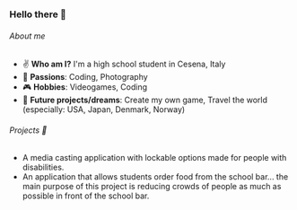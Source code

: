 ### Hello there 👋

###### About me
- :v: **Who am I?** I'm a high school student in Cesena, Italy
- :art: **Passions**: Coding, Photography
- :video_game: **Hobbies**: Videogames, Coding
- :city_sunset: **Future projects/dreams**: Create my own game, Travel the world (especially: USA, Japan, Denmark, Norway)
###### Projects 🔭
- A media casting application with lockable options made for people with disabilities.
- An application that allows students order food from the school bar... the main purpose of this project is reducing crowds of people as much as possible in front of the school bar.
